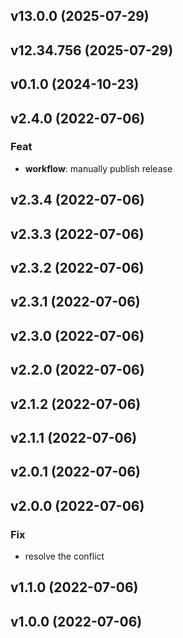 ## v13.0.0 (2025-07-29)

## v12.34.756 (2025-07-29)

## v0.1.0 (2024-10-23)

## v2.4.0 (2022-07-06)

### Feat

- **workflow**: manually publish release

## v2.3.4 (2022-07-06)

## v2.3.3 (2022-07-06)

## v2.3.2 (2022-07-06)

## v2.3.1 (2022-07-06)

## v2.3.0 (2022-07-06)

## v2.2.0 (2022-07-06)

## v2.1.2 (2022-07-06)

## v2.1.1 (2022-07-06)

## v2.0.1 (2022-07-06)

## v2.0.0 (2022-07-06)

### Fix

- resolve the conflict

## v1.1.0 (2022-07-06)

## v1.0.0 (2022-07-06)

